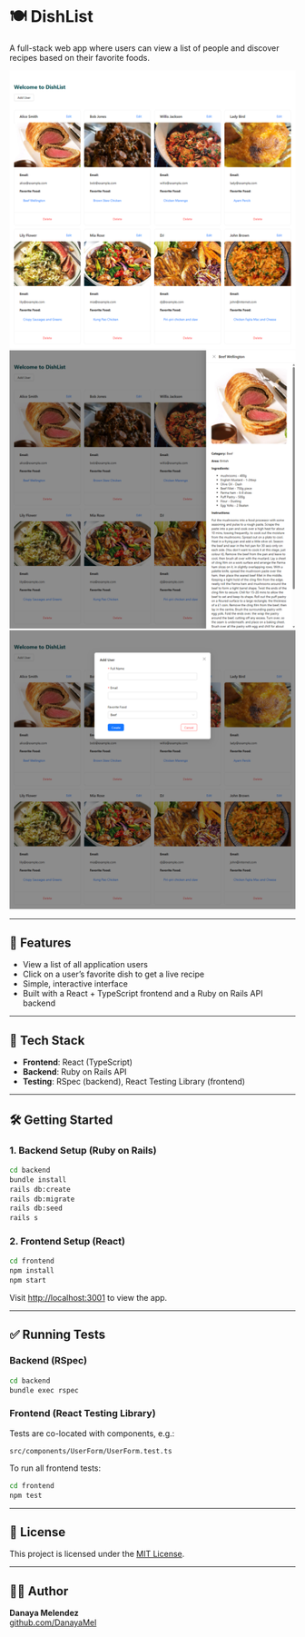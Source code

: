# 🍽️ DishList

A full-stack web app where users can view a list of people and discover recipes based on their favorite foods.

![Screenshot 1](screenshots/main.png)
![Screenshot 2](screenshots/recipe.png)
![Screenshot 3](screenshots/modal.png)

---

## 🚀 Features

- View a list of all application users
- Click on a user’s favorite dish to get a live recipe
- Simple, interactive interface
- Built with a React + TypeScript frontend and a Ruby on Rails API backend

---

## 🧰 Tech Stack

- **Frontend**: React (TypeScript)
- **Backend**: Ruby on Rails API
- **Testing**: RSpec (backend), React Testing Library (frontend)

---

## 🛠️ Getting Started

### 1. Backend Setup (Ruby on Rails)

```bash
cd backend
bundle install
rails db:create
rails db:migrate
rails db:seed
rails s
```

### 2. Frontend Setup (React)

```bash
cd frontend
npm install
npm start
```

Visit [http://localhost:3001](http://localhost:3001) to view the app.

---

## ✅ Running Tests

### Backend (RSpec)

```bash
cd backend
bundle exec rspec
```

### Frontend (React Testing Library)

Tests are co-located with components, e.g.:
```
src/components/UserForm/UserForm.test.ts
```

To run all frontend tests:

```bash
cd frontend
npm test
```

---

## 🧾 License

This project is licensed under the [MIT License](LICENSE).

---

## 🙋‍♀️ Author

**Danaya Melendez**  
[github.com/DanayaMel](https://github.com/DanayaMel)
